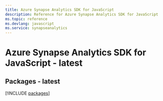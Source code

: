 ```yaml
---
title: Azure Synapse Analytics SDK for JavaScript
description: Reference for Azure Synapse Analytics SDK for JavaScript
ms.topic: reference
ms.devlang: javascript
ms.service: synapseanalytics
---
```

# Azure Synapse Analytics SDK for JavaScript - latest
## Packages - latest
[!INCLUDE [packages](synapse-analytics-index.md)]

